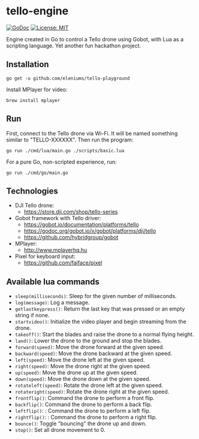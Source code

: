 # tello-engine

[![GoDoc](https://godoc.org/github.com/eleniums/tello-engine?status.svg)](https://godoc.org/github.com/eleniums/tello-engine) [![License: MIT](https://img.shields.io/badge/License-MIT-yellow.svg)](https://github.com/eleniums/gohost/blob/master/LICENSE)

Engine created in Go to control a Tello drone using Gobot, with Lua as a scripting language. Yet another fun hackathon project.

## Installation
```
go get -u github.com/eleniums/tello-playground
```

Install MPlayer for video:
```
brew install mplayer
```

## Run
First, connect to the Tello drone via Wi-Fi. It will be named something similar to "TELLO-XXXXXX". Then run the program:
```
go run ./cmd/lua/main.go ./scripts/basic.lua
```

For a pure Go, non-scripted experience, run:
```
go run ./cmd/go/main.go
```

## Technologies
- DJI Tello drone:
    - https://store.dji.com/shop/tello-series
- Gobot framework with Tello driver:
    - https://gobot.io/documentation/platforms/tello
    - https://godoc.org/gobot.io/x/gobot/platforms/dji/tello
    - https://github.com/hybridgroup/gobot
- MPlayer:
    - http://www.mplayerhq.hu
- Pixel for keyboard input:
    - https://github.com/faiface/pixel

## Available lua commands
- `sleep(milliseconds)`: Sleep for the given number of milliseconds.
- `log(message)`: Log a message.
- `getlastkeypress()`: Return the last key that was pressed or an empty string if none.
- `startvideo()`: Initialize the video player and begin streaming from the drone.
- `takeoff()`: Start the blades and raise the drone to a normal flying height.
- `land()`: Lower the drone to the ground and stop the blades.
- `forward(speed)`: Move the drone forward at the given speed.
- `backward(speed)`: Move the drone backward at the given speed.
- `left(speed)`: Move the drone left at the given speed.
- `right(speed)`: Move the drone right at the given speed.
- `up(speed)`: Move the drone up at the given speed.
- `down(speed)`: Move the drone down at the given speed.
- `rotateleft(speed)`: Rotate the drone left at the given speed.
- `rotateright(speed)`: Rotate the drone right at the given speed.
- `frontflip()`: Command the drone to perform a front flip.
- `backflip()`: Command the drone to perform a back flip.
- `leftflip()`: : Command the drone to perform a left flip.
- `rightflip()`: : Command the drone to perform a right flip.
- `bounce()`: Toggle "bouncing" the drone up and down.
- `stop()`: Set all drone movement to 0.